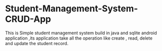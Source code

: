 # Student-Management-System-CRUD-App
This is Simple student management system build in java and sqlite android application ,its application take all the operation like create , read, delete and update the student record.
